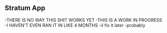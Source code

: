 ## Stratum App
-THERE IS NO WAY THIS SHIT WORKS YET
-THIS IS A WORK IN PROGRESS
-I HAVEN'T EVEN RAN IT IN LIKE 4 MONTHS
-il fix it later
-probably